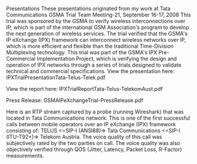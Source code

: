Presentations 
These presentations originated from my work at Tata Communications
GSMA Trial Team Meeting-21, September 16-17, 2008
This trial was sponsored by the GSMA to verify wireless interconnections over IP, which is part of the international GSM Association's program to develop the next generation of wireless services. The trial verified that the GSMA's IP eXchange (IPX) framework can interconnect wireless networks over IP, which is more efficient and flexible than the traditional Time-Division Multiplexing technology. This trial was part of the GSMA's IPX Pre-Commercial Implementation Project, which is verifying the design and operation of IPX networks through a series of trials designed to validate technical and commercial specifications.
View the presentation here:
IPXTrialPresentationTata-Telus-Telek.pdf
 
View the report here:
IPXTrialReportTata-Telus-TelekomAust.pdf
 
Press Release:
GSMAIPeXchangeTrial-PressRelease.pdf
 
Here is an RTP stream captured by a probe (running Wireshark) that was located in Tata Communications network. This is one of the first successful calls between mobile operators over an IP eXchange (IPX) framework consisting of:
TELUS <=SIP-I (ANSI88)=> Tata Communications <=SIP-I (ITU-T92+)=> Telekom Austria. The voice quality of this call was subjectively rated by the two parties on call. The voice quality was also objectively verified through QOS (Jitter, Latency, Packet Loss, R-Factor) measurements.